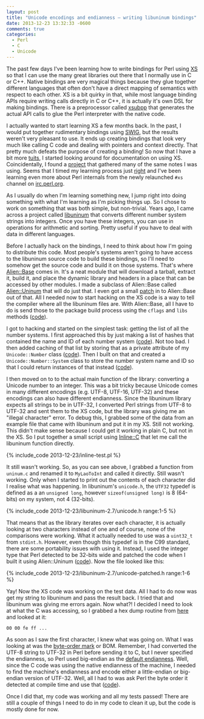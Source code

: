 ```yaml
---
layout: post
title: "Unicode encodings and endianness — writing libuninum bindings"
date: 2013-12-23 13:32:33 -0600
comments: true
categories:
  - Perl
  - C
  - Unicode
---
```


The past few days I've been learning how to write bindings for Perl using
[XS](http://perldoc.perl.org/perlxs.html) so that I can use the many great
libraries out there that I normally use in C or C++. Native bindings are very
magical things because they glue together different languages that often don't
have a direct mapping of semantics with respect to each other. XS is a bit
quirky in that, while most language binding APIs require writing calls directly
in C or C++, it is actually it's own DSL for making bindings. There is a
preprocessor called [xsubpp](http://perldoc.perl.org/xsubpp.html) that
generates the actual API calls to glue the Perl interpreter with the native
code.

I actually wanted to start learning XS a few months back. In the past,
I would put together rudimentary bindings using [SWIG](http://www.swig.org/),
but the results weren't very pleasant to use. It ends up creating bindings that
look very much like calling C code and dealing with pointers and context
directly. That pretty much defeats the purpose of creating a binding! So now that
I have a bit more [tuits](http://en.wiktionary.org/wiki/round_tuit), I started looking
around for documentation on using XS. Coincidentally, I found a
[project](https://github.com/Perl-XS/notes) that gathered many of the same
notes I was using. Seems that I timed my learning process just
[right](http://www.nntp.perl.org/group/perl.xs/2013/12/msg2749.html) and I've
been learning even more about Perl internals from the newly relaunched `#xs`
channel on [irc.perl.org](http://www.irc.perl.org/).

As I usually do when I'm learning something new, I jump right into doing
something with what I'm learning as I'm picking things up. So I chose to work
on something that was both simple, but non-trivial. Years ago, I came across a
project called [libuninum](http://billposer.org/Software/libuninum.html) that
converts different number system strings into integers. Once you have these
integers, you can use in operations for arithmetic and sorting. Pretty useful
if you have to deal with data in different languages.

Before I actually hack on the bindings, I need to think about how I'm going to
distribute this code. Most people's systems aren't going to have access to the libuninum
source code to build these bindings, so I'll need to somehow get the source
code and build it on those systems. That's where [Alien::Base](https://metacpan.org/release/Alien-Base)
comes in. It's a neat module that will download a tarball, extract it, build
it, and place the dynamic library and headers in a place that can be accessed
by other modules. I made a subclass of Alien::Base called
[Alien::Uninum](https://github.com/zmughal/p5-Alien-Uninum) that will do just
that. I even got a small [patch](https://github.com/jberger/Alien-Base/pull/31) in to
Alien::Base out of that. All I needed now to start hacking on the XS code is a
way to tell the compiler where all the libuninum files are. With Alien::Base,
all I have to do is send those to the package build process using the `cflags`
and `libs` methods
([code](https://github.com/zmughal/p5-Unicode-Number/blob/dfe5abea501a830e159f8271be188cfc129baa0e/inc/UninumMakeMaker.pm)).

I got to hacking and started on the simplest task: getting the list of all the
number systems. I first approached this by just making a list of hashes that
contained the name and ID of each number system
([code](https://github.com/zmughal/p5-Unicode-Number/blob/86b5951d0e2a4b3956e6806331ea0a7f2a3a8734/Number.xs#L26)).
Not too bad. I then added caching of that list by storing that as a private
attribute of my `Unicode::Number` class
([code](https://github.com/zmughal/p5-Unicode-Number/commit/e0625c2ecf2c7a448c174fe78ed409456b93b2da)).
Then I built on that and created a `Unicode::Number::System` class to
store the number system name and ID so that I could return instances of that
instead ([code](https://github.com/zmughal/p5-Unicode-Number/blob/71d77361ad780574a8ae235061089befe23d5e9f/Number.xs#L88)).

I then moved on to to the actual main function of the library: converting a
Unicode number to an integer. This was a bit tricky because Unicode comes in
many different encodings (e.g. UTF-8, UTF-16, UTF-32) and these encodings can
also have different endianness. Since the libuninum library expects all strings
to be in UTF-32, I converted Perl strings from UTF-8 to UTF-32 and sent them to
the XS code, but the library was giving me an "illegal character" error. To
debug this, I grabbed some of the data from an example file that came with
libuninum and put it in my XS. Still not working. This didn't make sense
because I could get it working in plain C, but not in the XS. So I put together
a small script using [Inline::C](https://metacpan.org/pod/Inline::C) that let
me call the libuninum function directly.

{% include_code 2013-12-23/inline-test.pl %}

It still wasn't working. So, as you can see above, I grabbed a function from
`uninum.c` and renamed it to `MyLaoToInt` and called it directly. Still wasn't
working. Only when I started to print out the contents of each character did I
realise what was happening. In libuninum's `unicode.h`, the `UTF32` typedef is
defined as a an `unsigned long`, however `sizeof(unsigned long)` is 8 (64-bits)
on my system, not 4 (32-bits).

{% include_code 2013-12-23/libuninum-2.7/unicode.h range:1-5 %}

That means that as the library iterates over each character, it is actually
looking at two characters instead of one and of course, none of the comparisons
were working. What it actually needed to use was a `uint32_t` from `stdint.h`.
However, even though this typedef is in the C99 standard, there are some portability
issues with using it. Instead, I used the integer type that Perl detected to be
32-bits wide and patched the code when I built it using Alien::Uninum
([code](https://github.com/zmughal/p5-Alien-Uninum/blob/6d28c2fab8e22d1164309de23a92a724982fb1d6/inc/Alien/Uninum/ModuleBuild.pm#L75)). Now the file looked like this:

{% include_code 2013-12-23/libuninum-2.7/unicode-patched.h range:1-6 %}

Yay! Now the XS code was working on the test data. All I had to do now was get
my string to libuninum and pass the result back. I tried that and libuninum was giving me errors again.
Now what?! I decided I need to look at what the C was accessing, so I grabbed a
hex dump routine from
[here](http://c2.com/cgi/wiki?HexDumpInManyProgrammingLanguages) and looked at it:

```
00 00 fe ff ...
```

As soon as I saw the first character, I knew what was going on. What I was
looking at was the [byte-order
mark](http://en.wikipedia.org/wiki/Byte_order_mark) or BOM.  Remember, I had
converted the UTF-8 string to UTF-32 in Perl before sending it to C, but I
never specified the endianness, so Perl used big-endian as the [default
endianness](http://perldoc.perl.org/Encode/Unicode.html#by-endianness). Well,
since the C code was using the native endianness of the machine, I needed to
find the machine's endianness and encode either a little-endian or
big-endian version of UTF-32. Well, all I had to was ask Perl the byte order it
detected at compile time and use that
([code](https://github.com/zmughal/p5-Unicode-Number/blob/89cfb5471235dc2d23d9a490417d9b7e558266cf/lib/Unicode/Number.pm#L122)).

Once I did that, my code was working and all my tests passed! There are still a
couple of things I need to do in my code to clean it up, but the code is mostly
done for now.
